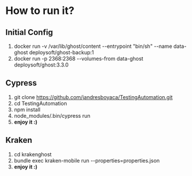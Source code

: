 # How to run it?

## Initial Config

1. docker run -v /var/lib/ghost/content  --entrypoint "bin/sh" --name data-ghost deploysoft/ghost-backup:1
2. docker run -p 2368:2368 --volumes-from data-ghost deploysoft/ghost:3.3.0


## Cypress

1. git clone https://github.com/jandresboyaca/TestingAutomation.git
2. cd  TestingAutomation
3. npm install
4. node_modules/.bin/cypress run
5. **enjoy it :)**


## Kraken

1. cd krakenghost 
2. bundle exec kraken-mobile run --properties=properties.json
3. **enjoy it :)**
